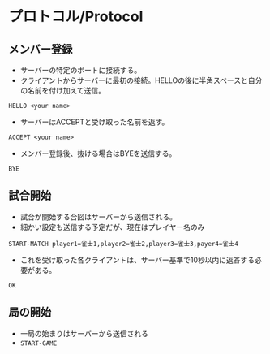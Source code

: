 # プロトコル/Protocol


## メンバー登録

- サーバーの特定のポートに接続する。
- クライアントからサーバーに最初の接続。HELLOの後に半角スペースと自分の名前を付け加えて送信。
```commandline
HELLO <your name>
```
- サーバーはACCEPTと受け取った名前を返す。
```commandline
ACCEPT <your name>
```

- メンバー登録後、抜ける場合はBYEを送信する。
```commandline
BYE
```


## 試合開始

- 試合が開始する合図はサーバーから送信される。
- 細かい設定も送信する予定だが、現在はプレイヤー名のみ
```commandline
START-MATCH player1=雀士1,player2=雀士2,player3=雀士3,payer4=雀士4
```
- これを受け取った各クライアントは、サーバー基準で10秒以内に返答する必要がある。
```commandline
OK
```

## 局の開始

- 一局の始まりはサーバーから送信される
- ```START-GAME ```

```